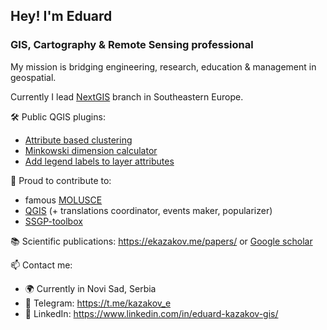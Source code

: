 ## Hey! I'm Eduard
### GIS, Cartography & Remote Sensing professional

My mission is bridging engineering, research, education & management in geospatial.

Currently I lead [NextGIS](https://github.com/nextgis) branch in Southeastern Europe.

🛠️ Public QGIS plugins:
- [Attribute based clustering](https://github.com/eduard-kazakov/attributeBasedClustering)
- [Minkowski dimension calculator](https://github.com/eduard-kazakov/minkowskiDimCalculator)
- [Add legend labels to layer attributes](https://github.com/eduard-kazakov/add_legend_labels_to_layer_attributes)

🔧 Proud to contribute to:
- famous [MOLUSCE](https://github.com/nextgis/qgis_molusce)
- [QGIS](https://github.com/qgis/QGIS) (+ translations coordinator, events maker, popularizer)
- [SSGP-toolbox](https://github.com/Dreamlone/SSGP-toolbox)

📚 Scientific publications: https://ekazakov.me/papers/ or [Google scholar](https://scholar.google.com/citations?user=kUaRzT4AAAAJ)

📫 Contact me: 
- 🌍 Currently in Novi Sad, Serbia
- 📨 Telegram: https://t.me/kazakov_e
- 💼 LinkedIn: https://www.linkedin.com/in/eduard-kazakov-gis/
